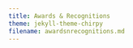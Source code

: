```yaml
---
title: Awards & Recognitions
theme: jekyll-theme-chirpy
filename: awardsnrecognitions.md
---
```


<html lang="en">
<head>
    <meta charset="UTF-8">
    <meta name="viewport" content="width=device-width, initial-scale=1.0">
    <title>Awards & Recognitions</title>
    <style>
        body {
            font-family: Arial, sans-serif;
        }

        .navbar {
            overflow: hidden;
            background-color: #333;
        }

        .navbar a {
            float: left;
            display: block;
            color: white;
            text-align: center;
            padding: 14px 20px;
            text-decoration: none;
        }

        .navbar a:hover {
            background-color: #ddd;
            color: black;
        }

        .navbar a.active {
            background-color: #04AA6D;
            color: white;
        }

        .award-section {
            margin-top: 20px;
        }
    </style>
</head>
<body>

    <div class="navbar">
        <a class="active" href="https://ray-islam.github.io/">Home</a>
        <a href="https://ray-islam.github.io/book.html">Books</a>
        <a href="https://ray-islam.github.io/conference.html">Conferences</a>
        <a href="https://ray-islam.github.io/awardsnrecognitions.html">Awards & Recognitions</a>
    </div>

    <h2>Awards & Recognitions</h2>
    <ul>
        <li><a href="#award1">1: Marquis Who's Who 2024-25</a></li>
    </ul>

    <div id="award1" class="award-section">
   <h3>
    <a href="https://www.24-7pressrelease.com/press-release/515473/dr-ray-islam-displays-excellence-in-education-and-technology" target="_blank" style="text-decoration: none; color: inherit;">
        1: Marquis Who's Who 2024-25
    </a>
</h3>

<p style="color: black; font-family: 'Futura', serif; font-size: 16px;"> 
    Dr. Ray Islam (Dr. Mohammad Rubyet Islam), a distinguished expert in AI and machine learning with a focus on AI ethics, generative AI, computer vision, and NLP, has been included in Marquis Who's Who. He has served as an adjunct professor at George Mason University since 2023 and was a faculty member in cybersecurity at the University of Maryland Honors College. His inclusion in Marquis Who's Who recognizes his notable accomplishments, visibility, and prominence in the field. 
    </p> 
    <p style="color: black; font-family: 'Futura', serif; font-size: 16px;"> 
        <b>About Marquis Who's Who®:</b> 
        Since 1899, Marquis Who's Who® has chronicled the lives of accomplished individuals and innovators across fields such as politics, business, medicine, law, education, and the arts, serving as a vital biographical resource for researchers and professionals worldwide. The suite of Marquis® publications can be viewed at the official Marquis Who's Who® website, <a href="https://www.marquiswhoswho.com" target="_blank" style="color: black; text-decoration: none;">www.marquiswhoswho.com</a>. 
    </p>
    </div>

   </body>
</html>
